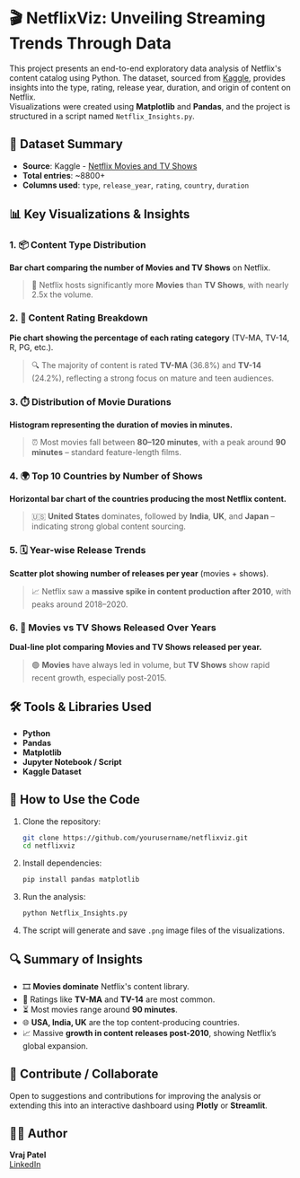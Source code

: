 # 🎬 NetflixViz: Unveiling Streaming Trends Through Data

This project presents an end-to-end exploratory data analysis of Netflix's content catalog using Python. The dataset, sourced from [Kaggle](https://www.kaggle.com/datasets/shivamb/netflix-shows), provides insights into the type, rating, release year, duration, and origin of content on Netflix.  
Visualizations were created using **Matplotlib** and **Pandas**, and the project is structured in a script named `Netflix_Insights.py`.



## 📁 Dataset Summary
- **Source**: Kaggle - [Netflix Movies and TV Shows](https://www.kaggle.com/datasets/shivamb/netflix-shows)
- **Total entries**: ~8800+
- **Columns used**: `type`, `release_year`, `rating`, `country`, `duration`



## 📊 Key Visualizations & Insights

### 1. 📦 Content Type Distribution
**Bar chart comparing the number of Movies and TV Shows** on Netflix.

> 🎥 Netflix hosts significantly more **Movies** than **TV Shows**, with nearly 2.5x the volume.





### 2. 🧾 Content Rating Breakdown
**Pie chart showing the percentage of each rating category** (TV-MA, TV-14, R, PG, etc.).

> 🔍 The majority of content is rated **TV-MA** (36.8%) and **TV-14** (24.2%), reflecting a strong focus on mature and teen audiences.



### 3. ⏱️ Distribution of Movie Durations
**Histogram representing the duration of movies in minutes.**

> ⏰ Most movies fall between **80–120 minutes**, with a peak around **90 minutes** – standard feature-length films.



### 4. 🌍 Top 10 Countries by Number of Shows
**Horizontal bar chart of the countries producing the most Netflix content.**

> 🇺🇸 **United States** dominates, followed by **India**, **UK**, and **Japan** – indicating strong global content sourcing.



### 5. 🗓️ Year-wise Release Trends
**Scatter plot showing number of releases per year** (movies + shows).

> 📈 Netflix saw a **massive spike in content production after 2010**, with peaks around 2018–2020.



### 6. 📅 Movies vs TV Shows Released Over Years
**Dual-line plot comparing Movies and TV Shows released per year.**

> 🟢 **Movies** have always led in volume, but **TV Shows** show rapid recent growth, especially post-2015.



## 🛠️ Tools & Libraries Used
- **Python**
- **Pandas**
- **Matplotlib**
- **Jupyter Notebook / Script**
- **Kaggle Dataset**



## 🚀 How to Use the Code

1. Clone the repository:
   ```bash
   git clone https://github.com/yourusername/netflixviz.git
   cd netflixviz
   ```

2. Install dependencies:
   ```bash
   pip install pandas matplotlib
   ```

3. Run the analysis:
   ```bash
   python Netflix_Insights.py
   ```

4. The script will generate and save `.png` image files of the visualizations.



## 🔍 Summary of Insights

- 🎞 **Movies dominate** Netflix's content library.
- 🧠 Ratings like **TV-MA** and **TV-14** are most common.
- ⏳ Most movies range around **90 minutes**.
- 🌐 **USA, India, UK** are the top content-producing countries.
- 📈 Massive **growth in content releases post-2010**, showing Netflix’s global expansion.



## 🤝 Contribute / Collaborate

Open to suggestions and contributions for improving the analysis or extending this into an interactive dashboard using **Plotly** or **Streamlit**.


## 🙋‍♂️ Author

**Vraj Patel**  
[LinkedIn](https://www.linkedin.com/in/vraj-patel-68310b188/)

